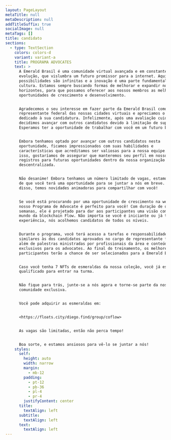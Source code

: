 ```yaml
---
layout: PageLayout
metaTitle: null
metaDescription: null
addTitleSuffix: true
socialImage: null
metaTags: []
title: candidato
sections:
  - type: TextSection
    colors: colors-d
    variant: variant-a
    title: PROGRAMA ADVOCATES
    text: >
      A Emerald Brasil é uma comunidade virtual avançada e em constante
      evolução, que vislumbra um futuro promissor para a internet. Aqui, as
      possibilidades são infinitas e a inovação é uma parte fundamental da nossa
      cultura. Estamos sempre buscando formas de melhorar e expandir nossos
      horizontes, para que possamos oferecer aos nossos membros as melhores
      oportunidades de crescimento e desenvolvimento.


      Agradecemos o seu interesse em fazer parte da Emerald Brasil como
      representante federal das nossas cidades virtuais e apreciamos o tempo
      dedicado à sua candidatura. Infelizmente, após uma avaliação cuidadosa,
      decidimos avançar com outros candidatos devido à limitação de suporte.
      Esperamos ter a oportunidade de trabalhar com você em um futuro breve.


      Embora tenhamos optado por avançar com outros candidatos nesta
      oportunidade, ficamos impressionados com suas habilidades e
      características que acreditamos ser valiosas para a nossa equipe. Por
      isso, gostaríamos de assegurar que manteremos seu perfil em nossos
      registros para futuras oportunidades dentro da nossa organização
      descentralizada.


      Não desanime! Embora tenhamos um número limitado de vagas, estamos certos
      de que você terá uma oportunidade para se juntar a nós em breve. Além
      disso, temos novidades animadoras para compartilhar com você!


      Se você está procurando por uma oportunidade de crescimento na web 3, o
      nosso Programa de Advocate é perfeito para você! Com duração de quatro
      semanas, ele é projetado para dar aos participantes uma visão completa do
      mundo da blockchain Flow. Não importa se você é iniciante ou já tem
      experiência, nós acolhemos candidatos de todos os níveis.


      Durante o programa, você terá acesso a tarefas e responsabilidades
      similares às dos candidatos aprovados no cargo de representante federal,
      além de palestras ministradas por profissionais da área e conteúdos
      exclusivos para os advocates. Ao final do treinamento, os melhores
      participantes terão a chance de ser selecionados para a Emerald Brasil.


      Caso você tenha 7 NFTs de esmeraldas da nossa coleção, você já está apto e
      qualificado para entrar na turma.


      Não fique para trás, junte-se a nós agora e torne-se parte da nossa
      comunidade exclusiva.


      Você pode adquirir as esmeraldas em:


      <https://floats.city/diego.find/group/coflow>


      As vagas são limitadas, então não perca tempo!


      Boa sorte, e estamos ansiosos para vê-lo se juntar a nós!
    styles:
      self:
        height: auto
        width: narrow
        margin:
          - mb-12
        padding:
          - pt-12
          - pb-36
          - pl-4
          - pr-4
        justifyContent: center
      title:
        textAlign: left
      subtitle:
        textAlign: left
      text:
        textAlign: left
---
```


